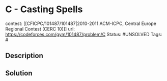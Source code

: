 # C - Casting Spells

contest: [[CFICPC/101487/101487|2010-2011 ACM-ICPC, Central Europe Regional Contest (CERC 10)]]
url: https://codeforces.com/gym/101487/problem/C
Status: #UNSOLVED
Tags: #

## Description

## Solution

